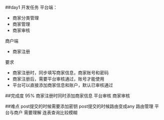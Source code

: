 ##day1
开发任务
平台端： 
- 商家分类管理 
- 商家管理 
- 商家审核

商户端 
- 商家注册

要求 
- 商家注册时，同步填写商家信息，商家账号和密码 
- 商家注册后，需要平台审核通过，账号才能使用 
- 平台可以直接添加商家信息和账户，默认已审核通过


##完成度
95% 
商家注册时同时添加商家信息
平台审核 商家审核


##难点
post提交的时候需要添加密钥
post提交的时候路由变成any
路由管理 平台与商户 需要理解
连表查询比较模糊

